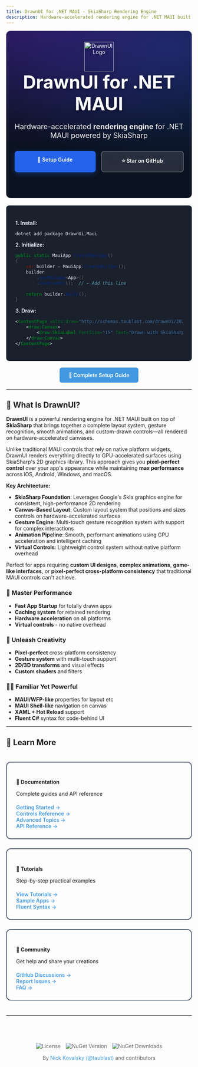 ```yaml
---
title: DrawnUI for .NET MAUI - SkiaSharp Rendering Engine
description: Hardware-accelerated rendering engine for .NET MAUI built on SkiaSharp. Create pixel-perfect cross-platform apps for iOS, Android, Windows, MacCatalyst.
---
```


<div style="position: relative; text-align: center; padding: 30px 0 70px 0; border-radius: 12px; overflow: hidden; background: #0b1220; color: white;">
  <canvas id="heroCanvas" style="position:absolute; inset:0; width:100%; height:100%; display:block; border-radius: 12px;"></canvas>
  <!-- Fallback/augment radial glows in MAUI/Microsoft palette (blue/purple/teal) -->
  <div aria-hidden="true" style="position:absolute; inset:0; pointer-events:none; border-radius: 12px; background:
    radial-gradient(1200px 600px at 10% -10%, rgba(91,33,182,0.45), transparent 60%),
    radial-gradient(900px 500px at 90% 10%, rgba(37,99,235,0.30), transparent 65%)"></div>
  <div style="position: relative; z-index: 1;">
    <img src="images/draw.svg" alt="DrawnUI Logo" style="height: 80px; filter: drop-shadow(0 2px 6px rgba(0,0,0,0.35));">
    <h1 style="font-size: 3.5em; margin: 0; font-weight: 700; text-shadow: 0 2px 10px rgba(0,0,0,0.45);">
      DrawnUI for .NET MAUI
    </h1>
    <p style="font-size: 1.4em; margin: 20px auto; opacity: 0.95; max-width: 680px;">
      Hardware-accelerated <strong>rendering engine</strong> for .NET MAUI powered by SkiaSharp
    </p>
    <div class="hero-buttons" style="margin-top: 30px; display: flex; flex-wrap: wrap; justify-content: center; gap: 15px;">
      <a href="articles/getting-started.md" class="hero-btn hero-btn-primary" style="background: #2563eb; color: white; padding: 15px 30px; text-decoration: none; border-radius: 8px; font-weight: 600; box-shadow: 0 4px 15px rgba(37,99,235,0.35); transition: transform 0.2s ease, box-shadow 0.2s ease; display: inline-block; min-width: 160px; text-align: center;">
        🔨 Setup Guide
      </a>
      <a href="https://github.com/taublast/DrawnUi" class="hero-btn hero-btn-secondary" style="background: rgba(255,255,255,0.12); color: white; padding: 15px 30px; text-decoration: none; border-radius: 8px; font-weight: 600; border: 2px solid rgba(255,255,255,0.22); backdrop-filter: blur(2px); display: inline-block; min-width: 160px; text-align: center;">
        ⭐ Star on GitHub
      </a>
    </div>
  </div>
</div>

<style>
/* Responsive hero buttons */
@media (max-width: 480px) {
  .hero-buttons {
    flex-direction: column !important;
    align-items: center !important;
  }

  .hero-btn {
    width: 100% !important;
    max-width: 280px !important;
    margin: 0 !important;
  }
}

@media (max-width: 600px) {
  .hero-buttons {
    gap: 12px !important;
  }

  .hero-btn {
    padding: 12px 24px !important;
    font-size: 0.95em !important;
  }
}
</style>

<script id="vertShader" type="x-shader/x-vertex">
precision mediump float;
attribute vec2 a_position;
varying vec2 vUv;
void main() {
    vUv = 0.5 * (a_position + 1.0);
    gl_Position = vec4(a_position, 0.0, 1.0);
}
</script>

<script id="fragShader" type="x-shader/x-fragment">
precision mediump float;

varying vec2 vUv;
uniform float u_time;
uniform float u_ratio;
uniform vec2 u_pointer_position;
uniform float u_scroll_progress;

vec2 rotate(vec2 uv, float th) {
    return mat2(cos(th), sin(th), -sin(th), cos(th)) * uv;
}

float neuro_shape(vec2 uv, float t, float p) {
    vec2 sine_acc = vec2(0.0);
    vec2 res = vec2(0.0);
    float scale = 8.0;
    for (int j = 0; j < 15; j++) {
        uv = rotate(uv, 1.0);
        sine_acc = rotate(sine_acc, 1.0);
        vec2 layer = uv * scale + float(j) + sine_acc - t;
        sine_acc += sin(layer) + 2.4 * p;
        res += (0.5 + 0.5 * cos(layer)) / scale;
        scale *= 1.2;
    }
    return res.x + res.y;
}

void main() {
    vec2 uv = 0.5 * vUv;
    uv.x *= u_ratio;

    vec2 pointer = vUv - u_pointer_position;
    pointer.x *= u_ratio;
    float p = clamp(length(pointer), 0.0, 1.0);
    p = 0.5 * pow(1.0 - p, 2.0);

    float t = 0.001 * u_time;
    float noise = neuro_shape(uv, t, p);

    noise = 1.2 * pow(noise, 3.0);
    noise += pow(noise, 10.0);
    noise = max(0.0, noise - 0.5);
    noise *= (1.0 - length(vUv - 0.5));

    // MAUI color palette
    vec3 c1 = vec3(0.145, 0.388, 0.922); // Blue #2563EB
    vec3 c2 = vec3(0.486, 0.229, 0.929); // Purple #7C3AED
    vec3 c3 = vec3(0.000, 0.471, 0.831); // Blue #0078D4

    float a = 0.5 + 0.5 * sin(3.0 * u_scroll_progress);
    float b = 0.5 + 0.5 * cos(3.0 * u_scroll_progress);
    vec3 base = mix(mix(c1, c2, a), c3, b * 0.6);

    vec3 color = normalize(base) * noise;

    gl_FragColor = vec4(color, noise);
}
</script>

<script>
window.addEventListener('load', function() {
  setTimeout(function() {
    const canvasEl = document.getElementById('heroCanvas');
    const devicePixelRatio = Math.min(window.devicePixelRatio, 2);

    const pointer = {
        x: 0,
        y: 0,
        tX: 0,
        tY: 0,
    };

    let uniforms;
    const gl = initShader();

    setupEvents();
    resizeCanvas();
    window.addEventListener("resize", resizeCanvas);
    render();

    function initShader() {
        const vsSource = document.getElementById("vertShader").innerHTML;
        const fsSource = document.getElementById("fragShader").innerHTML;

        const gl = canvasEl.getContext("webgl") || canvasEl.getContext("experimental-webgl");

        if (!gl) {
            console.log("WebGL is not supported by your browser.");
            return null;
        }

        function createShader(gl, sourceCode, type) {
            const shader = gl.createShader(type);
            gl.shaderSource(shader, sourceCode);
            gl.compileShader(shader);

            if (!gl.getShaderParameter(shader, gl.COMPILE_STATUS)) {
                console.error("An error occurred compiling the shaders: " + gl.getShaderInfoLog(shader));
                gl.deleteShader(shader);
                return null;
            }

            return shader;
        }

        const vertexShader = createShader(gl, vsSource, gl.VERTEX_SHADER);
        const fragmentShader = createShader(gl, fsSource, gl.FRAGMENT_SHADER);

        function createShaderProgram(gl, vertexShader, fragmentShader) {
            const program = gl.createProgram();
            gl.attachShader(program, vertexShader);
            gl.attachShader(program, fragmentShader);
            gl.linkProgram(program);

            if (!gl.getProgramParameter(program, gl.LINK_STATUS)) {
                console.error("Unable to initialize the shader program: " + gl.getProgramInfoLog(program));
                return null;
            }

            return program;
        }

        const shaderProgram = createShaderProgram(gl, vertexShader, fragmentShader);
        uniforms = getUniforms(shaderProgram);

        function getUniforms(program) {
            let uniforms = [];
            let uniformCount = gl.getProgramParameter(program, gl.ACTIVE_UNIFORMS);
            for (let i = 0; i < uniformCount; i++) {
                let uniformName = gl.getActiveUniform(program, i).name;
                uniforms[uniformName] = gl.getUniformLocation(program, uniformName);
            }
            return uniforms;
        }

        const vertices = new Float32Array([-1., -1., 1., -1., -1., 1., 1., 1.]);

        const vertexBuffer = gl.createBuffer();
        gl.bindBuffer(gl.ARRAY_BUFFER, vertexBuffer);
        gl.bufferData(gl.ARRAY_BUFFER, vertices, gl.STATIC_DRAW);

        gl.useProgram(shaderProgram);

        const positionLocation = gl.getAttribLocation(shaderProgram, "a_position");
        gl.enableVertexAttribArray(positionLocation);

        gl.bindBuffer(gl.ARRAY_BUFFER, vertexBuffer);
        gl.vertexAttribPointer(positionLocation, 2, gl.FLOAT, false, 0, 0);

        return gl;
    }

    function render() {
        const currentTime = performance.now();

        pointer.x += (pointer.tX - pointer.x) * .2;
        pointer.y += (pointer.tY - pointer.y) * .2;

        gl.uniform1f(uniforms.u_time, currentTime);
        gl.uniform2f(uniforms.u_pointer_position, pointer.x / window.innerWidth, 1 - pointer.y / window.innerHeight);
        gl.uniform1f(uniforms.u_scroll_progress, window.pageYOffset / (2 * window.innerHeight));

        gl.drawArrays(gl.TRIANGLE_STRIP, 0, 4);
        requestAnimationFrame(render);
    }

    function resizeCanvas() {
        const rect = canvasEl.getBoundingClientRect();
        canvasEl.width = rect.width * devicePixelRatio;
        canvasEl.height = rect.height * devicePixelRatio;
        canvasEl.style.width = rect.width + 'px';
        canvasEl.style.height = rect.height + 'px';

        if (uniforms && uniforms.u_ratio) {
            gl.uniform1f(uniforms.u_ratio, canvasEl.width / canvasEl.height);
            gl.viewport(0, 0, canvasEl.width, canvasEl.height);
        }
    }

    function setupEvents() {
        window.addEventListener("pointermove", e => {
            updateMousePosition(e.clientX, e.clientY);
        });
        window.addEventListener("touchmove", e => {
            updateMousePosition(e.targetTouches[0].clientX, e.targetTouches[0].clientY);
        });
        window.addEventListener("click", e => {
            updateMousePosition(e.clientX, e.clientY);
        });

        function updateMousePosition(eX, eY) {
            pointer.tX = eX;
            pointer.tY = eY;
        }
    }
  }, 500);
});
</script>

<div style="background: #1a202c; color: #e2e8f0; padding: 25px; border-radius: 8px; margin: 20px 0;">


**1. Install:**
```bash
dotnet add package DrawnUi.Maui
```

**2. Initialize:**
```csharp
public static MauiApp CreateMauiApp()
{
    var builder = MauiApp.CreateBuilder();
    builder
        .UseMauiApp<App>()
        .UseDrawnUi();  // ← Add this line
    
    return builder.Build();
}
```

**3. Draw:**
```xml
<ContentPage xmlns:draw="http://schemas.taublast.com/drawnUi/2022/maui">
    <draw:Canvas>
        <draw:SkiaLabel FontSize="15" Text="Drawn with SkiaSharp!" />
    </draw:Canvas>
</ContentPage>
```

</div>

<div style="text-align: center; margin: 30px 0;">
  <a href="articles/getting-started.md" style="background: #4299e1; color: white; padding: 12px 25px; text-decoration: none; border-radius: 6px; font-weight: 600;">
    📖 Complete Setup Guide
  </a>
</div>

---

## 🌟 What Is DrawnUI?

**DrawnUI** is a powerful rendering engine for .NET MAUI built on top of **SkiaSharp** that brings together a complete layout system, gesture recognition, smooth animations, and custom-drawn controls—all rendered on hardware-accelerated canvases.

Unlike traditional MAUI controls that rely on native platform widgets, DrawnUI renders everything directly to GPU-accelerated surfaces using SkiaSharp's 2D graphics library. This approach gives you **pixel-perfect control** over your app's appearance while maintaining **max performance** across iOS, Android, Windows, and macOS.

**Key Architecture:**
- **SkiaSharp Foundation**: Leverages Google's Skia graphics engine for consistent, high-performance 2D rendering
- **Canvas-Based Layout**: Custom layout system that positions and sizes controls on hardware-accelerated surfaces
- **Gesture Engine**: Multi-touch gesture recognition system with support for complex interactions
- **Animation Pipeline**: Smooth, performant animations using GPU acceleration and intelligent caching
- **Virtual Controls**: Lightweight control system without native platform overhead

Perfect for apps requiring **custom UI designs**, **complex animations**, **game-like interfaces**, or **pixel-perfect cross-platform consistency** that traditional MAUI controls can't achieve.

### 🏃 **Master Performance**
- **Fast App Startup** for totally drawn apps
- **Caching system** for retained rendering
- **Hardware acceleration** on all platforms
- **Virtual controls** - no native overhead

### 🎨 **Unleash Creativity**
- **Pixel-perfect** cross-platform consistency
- **Gesture system** with multi-touch support
- **2D/3D transforms** and visual effects
- **Custom shaders** and filters

### 👨‍💻 **Familiar Yet Powerful**
- **MAUI/WFP-like** properties for layout etc
- **MAUI Shell-like** navigation on canvas
- **XAML + Hot Reload** support
- **Fluent C#** syntax for code-behind UI

</div>

</div>

---

## 📔 Learn More

<div style="display: grid; grid-template-columns: repeat(auto-fit, minmax(280px, 1fr)); gap: 25px; margin: 40px 0;">

<div style="padding: 25px; border: 2px solid #4a5568; border-radius: 12px; transition: all 0.3s;">
  <h4 style="margin-bottom: 15px;">📖 Documentation</h4>
  <p style="margin-bottom: 20px; ">Complete guides and API reference</p>
  <a href="articles/getting-started.md" style="color: #4299e1; text-decoration: none; font-weight: 600;">Getting Started →</a><br>
  <a href="articles/controls/index.md" style="color: #4299e1; text-decoration: none; font-weight: 600;">Controls Reference →</a><br>
  <a href="articles/advanced/index.md" style="color: #4299e1; text-decoration: none; font-weight: 600;">Advanced Topics →</a><br>
  <a href="/api/" style="color: #4299e1; text-decoration: none; font-weight: 600;">API Reference →</a>
</div>

<div style="padding: 25px; border: 2px solid #4a5568; border-radius: 12px; transition: all 0.3s;">
  <h4 style="margin-bottom: 15px;">🧙 Tutorials</h4>
  <p style="margin-bottom: 20px; ">Step-by-step practical examples</p>
  <a href="articles/tutorials.md" style="color: #4299e1; text-decoration: none; font-weight: 600;">View Tutorials →</a><br>
  <a href="articles/sample-apps.md" style="color: #4299e1; text-decoration: none; font-weight: 600;">Sample Apps →</a><br>
  <a href="articles/fluent-extensions.md" style="color: #4299e1; text-decoration: none; font-weight: 600;">Fluent Syntax →</a>
</div>

<div style="padding: 25px; border: 2px solid #4a5568; border-radius: 12px; transition: all 0.3s;">
  <h4 style="margin-bottom: 15px;">💬 Community</h4>
  <p style="margin-bottom: 20px; ">Get help and share your creations</p>
  <a href="https://github.com/taublast/DrawnUi/discussions" style="color: #4299e1; text-decoration: none; font-weight: 600;">GitHub Discussions →</a><br>
  <a href="https://github.com/taublast/DrawnUi/issues" style="color: #4299e1; text-decoration: none; font-weight: 600;">Report Issues →</a><br>
  <a href="articles/faq.md" style="color: #4299e1; text-decoration: none; font-weight: 600;">FAQ →</a>
</div>

</div>

---

<div style="text-align: center; margin-top: 40px; padding: 20px; color: #666;">
  <p>
    <img src="https://img.shields.io/github/license/taublast/DrawnUi.svg" alt="License" style="margin: 0 5px;">
    <img src="https://img.shields.io/nuget/v/DrawnUi.Maui.svg" alt="NuGet Version" style="margin: 0 5px;">
    <img src="https://img.shields.io/nuget/dt/AppoMobi.Maui.DrawnUi.svg" alt="NuGet Downloads" style="margin: 0 5px;">
  </p>
  <p style="margin-top: 15px;">
    By <a href="https://taublast.github.io" style="color: #4299e1; text-decoration: none;">Nick Kovalsky (@taublast)</a> and contributors
  </p>
</div>